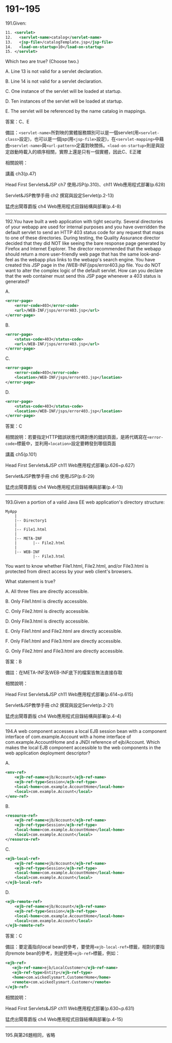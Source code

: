 191~195
========================
191.Given: 

```xml
11. <servlet> 
12.   <servlet-name>catalog</servlet-name> 
13.   <jsp-file>/catalogTemplate.jsp</jsp-file> 
14.   <load-on-startup>10</load-on-startup> 
15. </servlet> 
```

Which two are true? (Choose two.)

A.   Line 13 is not valid for a servlet declaration. 

B.   Line 14 is not valid for a servlet declaration. 

C.   One instance of the servlet will be loaded at startup. 

D.   Ten instances of the servlet will be loaded at startup. 

E.   The servlet will be referenced by the name catalog in mappings.

<!--sec data-title="解析" data-id="section191_2" data-collapse=true ces-->
答案：C、E

備註：`<servlet-name>`所對映的實體服務類別可以是一個servlet(用`<servlet-class>`設定)，也可以是一個jsp(用`<jsp-file>`設定)，在`<servlet-mapping>`中藉由`<servlet-name>`與`<url-pattern>`定義對映關係。`<load-on-startup>`則是與設定啟動時載入的順序相關，實際上還是只有一個實體，因此C、E正確

相關說明：

講義 ch3(p.47)

Head First Servlets&JSP ch7 使用JSP(p.310)、ch11 Web應用程式部署(p.628)

Servlet&JSP教學手冊 ch2 撰寫與設定Servlet(p.2-13)

猛虎出閘尊爵版 ch4 Web應用程式目錄結構與部署(p.4-8)	
<!--endsec-->

---
192.You have built a web application with tight security. Several directories of your webapp are used for internal purposes and you have overridden the default servlet to send an HTTP 403 status code for any request that maps to one of these directories. During testing, the Quality Assurance director decided that they did NOT like seeing the bare response page generated by Firefox and Internet Explorer. The director recommended that the webapp should return a more user-friendly web page that has the same look-and-feel as the webapp plus links to the webapp's search engine. You have created this JSP page in the /WEB-INF/jsps/error403.jsp file. You do NOT want to alter the complex logic of the default servlet. How can you declare that the web container must send this JSP page whenever a 403 status is generated?

A.   

```xml
<error-page> 
	<error-code>403</error-code> 
	<url>/WEB-INF/jsps/error403.jsp</url> 
</error-page> 
```

B.   

```xml
<error-page> 
	<status-code>403</status-code> 
	<url>/WEB-INF/jsps/error403.jsp</url> 
</error-page> 
```

C.   

```xml
<error-page> 
	<error-code>403</error-code> 
	<location>/WEB-INF/jsps/error403.jsp</location> 
</error-page> 
```

D.   

```xml
<error-page> 
	<status-code>403</status-code> 
	<location>/WEB-INF/jsps/error403.jsp</location> 
</error-page>
```

<!--sec data-title="解析" data-id="section192_2" data-collapse=true ces-->
答案：C

相關說明：若要指定HTTP錯誤狀態代碼對應的錯誤頁面，是將代碼寫在`<error-code>`標籤中，並利用`<location>`設定要轉發到哪個頁面

講義 ch5(p.101)

Head First Servlets&JSP ch11 Web應用程式部署(p.626~p.627)

Servlet&JSP教學手冊 ch6 使用JSP(p.6-29)

猛虎出閘尊爵版 ch4 Web應用程式目錄結構與部署(p.4-13)
<!--endsec-->

---
193.Given a portion of a valid Java EE web application's directory structure: 

	MyApp     
		|     
		|-- Directory1    
		|    
		|-- File1.html   
		|    
		|-- META-INF     
		|		|-- File2.html    
		|    
		|-- WEB-INF               
				|-- File3.html 

You want to know whether File1.html, File2.html, and/or File3.html is protected from direct access by your web client's browsers. 

What statement is true?

A.   All three files are directly accessible. 

B.   Only File1.html is directly accessible. 

C.   Only File2.html is directly accessible. 

D.   Only File3.html is directly accessible. 

E.   Only File1.html and File2.html are directly accessible. 

F.   Only File1.html and File3.html are directly accessible. 

G.   Only File2.html and File3.html are directly accessible.

<!--sec data-title="解析" data-id="section193_2" data-collapse=true ces-->
答案：B

備註：在META-INF及WEB-INF底下的檔案皆無法直接存取

相關說明：

Head First Servlets&JSP ch11 Web應用程式部署(p.614~p.615)

Servlet&JSP教學手冊 ch2 撰寫與設定Servlet(p.2-21)

猛虎出閘尊爵版 ch4 Web應用程式目錄結構與部署(p.4-4)
<!--endsec-->

---
194.A web component accesses a local EJB session bean with a component interface of com.example.Account with a home interface of com.example.AccountHome and a JNDI reference of ejb/Account. Which makes the local EJB component accessible to the web components in the web application deployment descriptor?

A.   

```xml
<env-ref> 
	<ejb-ref-name>ejb/Account</ejb-ref-name> 
	<ejb-ref-type>Session</ejb-ref-type> 
	<local-home>com.example.AccountHome</local-home> 
	<local>com.example.Account</local> 
</env-ref> 
```

B.   

```xml
<resource-ref> 
	<ejb-ref-name>ejb/Account</ejb-ref-name> 
	<ejb-ref-type>Session</ejb-ref-type> 
	<local-home>com.example.AccountHome</local-home> 
	<local>com.example.Account</local> 
</resource-ref> 
```

C.   

```xml
<ejb-local-ref> 
	<ejb-ref-name>ejb/Account</ejb-ref-name> 
	<ejb-ref-type>Session</ejb-ref-type> 
	<local-home>com.example.AccountHome</local-home> 
	<local>com.example.Account</local> 
</ejb-local-ref> 
```

D.   

```xml
<ejb-remote-ref> 
	<ejb-ref-name>ejb/Account</ejb-ref-name> 
	<ejb-ref-type>Session</ejb-ref-type> 
	<local-home>com.example.AccountHome</local-home> 
	<local>com.example.Account</local> 
</ejb-remote-ref>
```

<!--sec data-title="解析" data-id="section194_2" data-collapse=true ces-->
答案：C

備註：要定義指向local bean的參考，要使用`<ejb-local-ref>`標籤，相對的要指向remote bean的參考，則是使用`<ejb-ref>`標籤，例如：

```xml
<ejb-ref>
   <ejb-ref-name>ejb/LocalCustomer</ejb-ref-name>
   <ejb-ref-type>Entity</ejb-ref-type>
   <home>com.wickedlysmart.CustomerHome</home>
   <remote>com.wickedlysmart.Customer</remote>
</ejb-ref>  
```

相關說明：

Head First Servlets&JSP ch11 Web應用程式部署(p.630~p.631)

猛虎出閘尊爵版 ch4 Web應用程式目錄結構與部署(p.4-15)
<!--endsec-->

---
195.與第26題相同，省略





